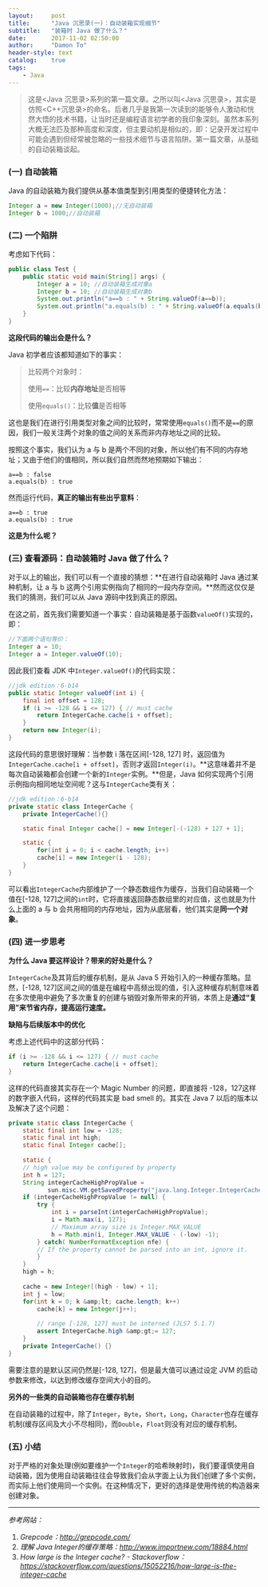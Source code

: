 ```yaml
---
layout:     post
title:      "Java 沉思录(一)：自动装箱实现细节"
subtitle:   "装箱时 Java 做了什么？"
date:       2017-11-02 02:50:00
author:     "Damon To"
header-style: text
catalog:    true
tags:
    - Java
---
```


> 这是\<Java 沉思录>系列的第一篇文章。之所以叫\<Java 沉思录>，其实是仿照\<C++沉思录>的命名。后者几乎是我第一次读到的能够令人激动和恍然大悟的技术书籍，让当时还是编程语言初学者的我印象深刻。虽然本系列大概无法匹及那种高度和深度，但主要动机是相似的，即：记录开发过程中可能会遇到但经常被忽略的一些技术细节与语言陷阱。第一篇文章，从基础的自动装箱谈起。

### (一) 自动装箱

Java 的自动装箱为我们提供从基本值类型到引用类型的便捷转化方法：

```java
Integer a = new Integer(1000);//无自动装箱
Integer b = 1000;//自动装箱
```

### (二) 一个陷阱

考虑如下代码：

```java
public class Test {
    public static void main(String[] args) {
        Integer a = 10; //自动装箱生成对象a
        Integer b = 10; //自动装箱生成对象b
        System.out.println("a==b : " + String.valueOf(a==b));
        System.out.println("a.equals(b) : " + String.valueOf(a.equals(b)));
    }
}
```

**这段代码的输出会是什么？**

Java 初学者应该都知道如下的事实：

> 比较两个对象时：
>
> 使用`==`：比较**内存地址**是否相等
>
> 使用`equals()`：比较**值**是否相等

这也是我们在进行引用类型对象之间的比较时，常常使用`equals()`而不是`==`的原因，我们一般关注两个对象的值之间的关系而非内存地址之间的比较。

按照这个事实，我们认为 a 与 b 是两个不同的对象，所以他们有不同的内存地址；又由于他们的值相同，所以我们自然而然地预期如下输出：

```
a==b : false
a.equals(b) : true
```

然而运行代码，**真正的输出有些出乎意料**：

```
a==b : true
a.equals(b) : true
```

**这是为什么呢？**

### (三) 查看源码：自动装箱时 Java 做了什么？

对于以上的输出，我们可以有一个直接的猜想：**在进行自动装箱时 Java 通过某种机制，让 a 与 b 这两个引用实例指向了相同的一段内存空间。**然而这仅仅是我们的猜测，我们可以从 Java 源码中找到真正的原因。

在这之前，首先我们需要知道一个事实：自动装箱是基于函数`valueOf()`实现的，即：

```java
//下面两个语句等价：
Integer a = 10;
Integer a = Integer.valueOf(10);
```

因此我们查看 JDK 中`Integer.valueOf()`的代码实现：

```java
//jdk edition：6-b14
public static Integer valueOf(int i) {
	final int offset = 128;
	if (i >= -128 && i <= 127) { // must cache
		return IntegerCache.cache[i + offset];
	}
	return new Integer(i);
}
```

这段代码的意思很好理解：当参数 i 落在区间[-128, 127] 时，返回值为`IntegerCache.cache[i + offset]`，否则才返回`Integer(i)`。**这意味着并不是每次自动装箱都会创建一个新的`Integer`实例。**但是，Java 如何实现两个引用示例指向相同地址空间呢？这与`IntegerCache`类有关：

```java
//jdk edition：6-b14
private static class IntegerCache {
	private IntegerCache(){}

	static final Integer cache[] = new Integer[-(-128) + 127 + 1];

	static {
		for(int i = 0; i < cache.length; i++)
		cache[i] = new Integer(i - 128);
	}
}
```

可以看出`IntegerCache`内部维护了一个静态数组作为缓存，当我们自动装箱一个值在[-128, 127]之间的`int`时，它将直接返回静态数组里的对应值，这也就是为什么上面的 a 与 b 会共用相同的内存地址，因为从底层看，他们其实是**同一个对象**。

### (四) 进一步思考

**为什么 Java 要这样设计？带来的好处是什么？**

`IntegerCache`及其背后的缓存机制，是从 Java 5 开始引入的一种缓存策略。显然，[-128, 127]区间之间的值是在编程中高频出现的值，引入这种缓存机制意味着在多次使用中避免了多次重复的创建与销毁对象所带来的开销，本质上是**通过“复用”来节省内存，提高运行速度。**

**缺陷与后续版本中的优化**

考虑上述代码中的这部分代码：

```java
if (i >= -128 && i <= 127) { // must cache
	return IntegerCache.cache[i + offset];
}
```

这样的代码直接其实存在一个 Magic Number 的问题，即直接将 -128，127这样的数字嵌入代码，这样的代码其实是 bad smell 的。其实在 Java 7 以后的版本以及解决了这个问题：

```java
private static class IntegerCache {
	static final int low = -128;
	static final int high;
	static final Integer cache[];
 
	static {
	// high value may be configured by property
	int h = 127;
	String integerCacheHighPropValue =
           sun.misc.VM.getSavedProperty("java.lang.Integer.IntegerCache.high");
	if (integerCacheHighPropValue != null) {
		try {
			int i = parseInt(integerCacheHighPropValue);
			i = Math.max(i, 127);
			// Maximum array size is Integer.MAX_VALUE
			h = Math.min(i, Integer.MAX_VALUE - (-low) -1);
        } catch( NumberFormatException nfe) {
		// If the property cannot be parsed into an int, ignore it.
		}
	}
	high = h;
 
	cache = new Integer[(high - low) + 1];
	int j = low;
	for(int k = 0; k &amp;lt; cache.length; k++)
		cache[k] = new Integer(j++);
 
		// range [-128, 127] must be interned (JLS7 5.1.7)
		assert IntegerCache.high &amp;gt;= 127;
	}
	private IntegerCache() {}
}
```

需要注意的是默认区间仍然是[-128, 127]，但是最大值可以通过设定 JVM 的启动参数来修改，以达到修改缓存空间大小的目的。

**另外的一些类的自动装箱也存在缓存机制**

在自动装箱的过程中，除了`Integer`，`Byte`，`Short`，`Long`，`Character`也存在缓存机制(缓存区间及大小不尽相同)，而`Double`，`Float`则没有对应的缓存机制。

### (五) 小结

对于严格的对象处理(例如要维护一个`Integer`的哈希映射时)，我们要谨慎使用自动装箱，因为使用自动装箱往往会导致我们会从字面上认为我们创建了多个实例，而实际上他们使用同一个实例。在这种情况下，更好的选择是使用传统的构造器来创建对象。

------

*参考网站：*

1. *Grepcode：http://grepcode.com/*
2. *理解 Java Integer的缓存策略：http://www.importnew.com/18884.html*
3. *How large is the Integer cache? - Stackoverflow：https://stackoverflow.com/questions/15052216/how-large-is-the-integer-cache*